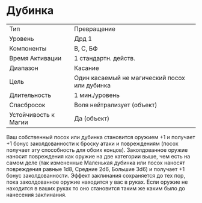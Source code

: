 
# Дубинка

| | |
|---|---|
|Тип|Превращение|
|Уровень| Дрд 1|
|Компоненты| В, С, БФ|
|Время Активации| 1 стандартн. действ.|
|Диапазон| Касание|
|Цель| Один касаемый не магический посох или дубинка|
|Длительность| 1 мин./уровень|
|Спасбросок| Воля нейтрализует (объект)|
|Устойчивость к Магии| Да (объект)|

Ваш собственный посох или дубинка
становится оружием +1 и получает +1
бонус заколдованности к броску атаки
и повреждениям (посох получает эту
способность для обоих концов). Заколдованное оружие наносит повреждения как оружие на две категории
выше, чем есть на самом деле (так измененные Маленькая дубинка или посох наносят повреждения равные 1d8,
Средние 2d6, Большие 3d6) и получает
+1 бонус заколдованности. Эффект заклинания сохраняется до тех пор, пока
заколдованное оружие находится у вас
в руках. Если оружие не находится в ваших руках то оно становится таким же
каким было до нанесения заклинания.